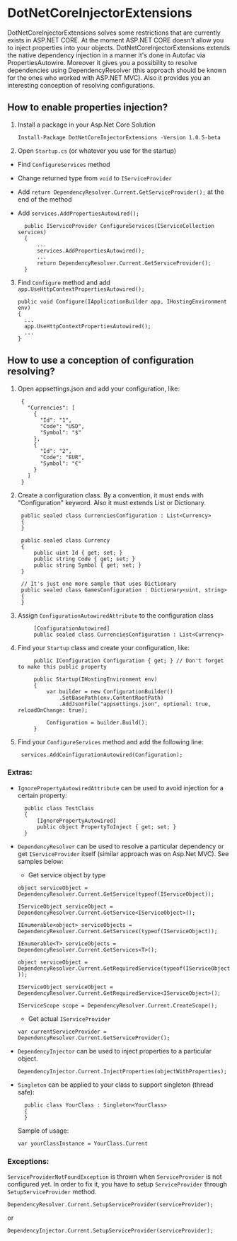 # DotNetCoreInjectorExtensions

DotNetCoreInjectorExtensions solves some restrictions that are currently exists in ASP.NET CORE. At the moment ASP.NET CORE doesn't allow you to inject properties into your objects. DotNetCoreInjectorExtensions  extends the native dependency injection in a manner it's done in Autofac via PropertiesAutowire. Moreover it gives you a possibility to resolve dependencies using DependencyResolver (this approach should be known for the ones who worked with ASP.NET MVC). Also it provides you an interesting conception of resolving configurations.


## How to enable properties injection?

1. Install a package in your Asp.Net Core Solution

	`Install-Package DotNetCoreInjectorExtensions -Version 1.0.5-beta`

2. Open `Startup.cs` (or whatever you use for the startup)
* Find `ConfigureServices` method
* Change returned type from `void` to `IServiceProvider`
* Add `return DependencyResolver.Current.GetServiceProvider();` at the end of the method
* Add `services.AddPropertiesAutowired();`

		public IServiceProvider ConfigureServices(IServiceCollection services)
		{
			...
			services.AddPropertiesAutowired();
			...
			return DependencyResolver.Current.GetServiceProvider();
		}

3.  Find `Configure` method and add `app.UseHttpContextPropertiesAutowired();`

		public void Configure(IApplicationBuilder app, IHostingEnvironment env)
		{
		  ...
		  app.UseHttpContextPropertiesAutowired();
		  ...
		}

## How to use a conception of configuration resolving?
1. Open appsettings.json and add your configuration, like:

		{
		  "Currencies": [
		    {
		      "Id": "1",
		      "Code": "USD",
		      "Symbol": "$"
		    },
		    {
		      "Id": "2",
		      "Code": "EUR",
		      "Symbol": "€"
		    }
		  ]
		}

2. Create a configuration class. By a convention, it must ends with "Configuration" keyword. Also it must extends List or Dictionary.
	
		public sealed class CurrenciesConfiguration : List<Currency>
		{
		}

		public sealed class Currency
		{
			public uint Id { get; set; }
			public string Code { get; set; }
			public string Symbol { get; set; }
		}
		
		// It's just one more sample that uses Dictionary
		public sealed class GamesConfiguration : Dictionary<uint, string>
		{
		}
		
3. Assign `ConfigurationAutowiredAttribute` to the configuration class

			[ConfigurationAutowired]
			public sealed class CurrenciesConfiguration : List<Currency>
			
4. Find your `Startup` class and create your configuration, like:

			public IConfiguration Configuration { get; } // Don't forget to make this public property
			
			public Startup(IHostingEnvironment env)
			{
				var builder = new ConfigurationBuilder()
					.SetBasePath(env.ContentRootPath)
					.AddJsonFile("appsettings.json", optional: true, reloadOnChange: true);

				Configuration = builder.Build();
			}
			
5. Find your `ConfigureServices` method and add the following line:

		services.AddCoinfigurationAutowired(Configuration);
		
### Extras:

* `IgnorePropertyAutowiredAttribute` can be used to avoid injection for a certain property:

		public class TestClass
		{
			[IgnorePropertyAutowired]
			public object PropertyToInject { get; set; }
		}

* `DependencyResolver` can be used to resolve a particular dependency or get `IServiceProvider` itself (similar approach was on Asp.Net MVC). See samples below:

	* Get service object by type

	`object serviceObject = DependencyResolver.Current.GetService(typeof(IServiceObject));`

	`IServiceObject serviceObject = DependencyResolver.Current.GetService<IServiceObject>();`

	`IEnumerable<object> serviceObjects = DependencyResolver.Current.GetServices(typeof(IServiceObject));`

	`IEnumerable<T> serviceObjects = DependencyResolver.Current.GetServices<T>();`
	
	`object serviceObject = DependencyResolver.Current.GetRequiredService(typeof(IServiceObject));`
	
	`IServiceObject serviceObject = DependencyResolver.Current.GetRequiredService<IServiceObject>();`

	`IServiceScope scope = DependencyResolver.Current.CreateScope();`

	* Get actual `IServiceProvider`

	`var currentServiceProvider = DependencyResolver.Current.GetServiceProvider();`

* `DependencyInjector` can be used to inject properties to a particular object.

	`DependencyInjector.Current.InjectProperties(objectWithProperties);`
	
* `Singleton` can be applied to your class to support singleton (thread safe):

		public class YourClass : Singleton<YourClass>
		{
		}
		
	Sample of usage:
	
	`var yourClassInstance = YourClass.Current`
	
### Exceptions:		
`ServiceProviderNotFoundException` is thrown when `ServiceProvider` is not configured yet. In order to fix it, you have to setup `ServiceProvider` through `SetupServiceProvider` method.

`DependencyResolver.Current.SetupServiceProvider(serviceProvider);`

or

`DependencyInjector.Current.SetupServiceProvider(serviceProvider);`
